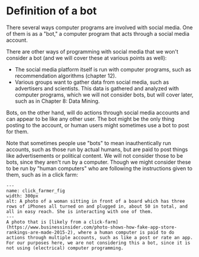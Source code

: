 # Definition of a bot

There several ways computer programs are involved with social media. One of them is as a "bot," a computer program that acts through a social media account.

There are other ways of programming with social media that we won't consider a bot (and we will cover these at various points as well):
- The social media platform itself is run with computer programs, such as recommendation algorithms (chapter 12).
- Various groups want to gather data from social media, such as advertisers and scientists. This data is gathered and analyzed with computer programs, which we will not consider bots, but will cover later, such as in Chapter 8: Data Mining.

Bots, on the other hand, will do actions through social media accounts and can appear to be like any other user. The bot might be the only thing posting to the account, or human users might sometimes use a bot to post for them.

Note that sometimes people use "bots" to mean inauthentically run accounts, such as those run by actual humans, but are paid to post things like advertisements or political content. We will not consider those to be bots, since they aren't run by a computer. Though we might consider these to be run by "human computers" who are following the instructions given to them, such as in a click farm:

```{figure} click_farmer.jpg
---
name: click_farmer_fig
width: 300px
alt: A photo of a woman sitting in front of a board which has three rows of iPhones all turned on and plugged in, about 50 in total, and all in easy reach. She is interacting with one of them.
---
A photo that is [likely from a click-farm](https://www.businessinsider.com/photo-shows-how-fake-app-store-rankings-are-made-2015-2), where a human computer is paid to do actions through multiple accounts, such as like a post or rate an app. For our purposes here, we are not considering this a bot, since it is not using (electrical) computer programming.
```
